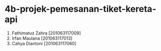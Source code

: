 # 4b-projek-pemesanan-tiket-kereta-api
1. Fathimatuz Zahra [201063117009]
2. Irfan Maulana [201063117013]
3. Cahya Diantoni [201063117060]
